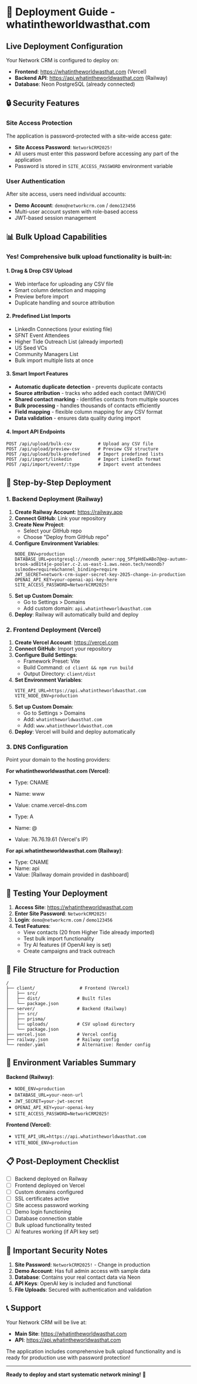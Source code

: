 # 🚀 Deployment Guide - whatintheworldwasthat.com

## Live Deployment Configuration

Your Network CRM is configured to deploy on:
- **Frontend**: https://whatintheworldwasthat.com (Vercel)
- **Backend API**: https://api.whatintheworldwasthat.com (Railway)
- **Database**: Neon PostgreSQL (already connected)

## 🔒 Security Features

### Site Access Protection
The application is password-protected with a site-wide access gate:
- **Site Access Password**: `NetworkCRM2025!`
- All users must enter this password before accessing any part of the application
- Password is stored in `SITE_ACCESS_PASSWORD` environment variable

### User Authentication
After site access, users need individual accounts:
- **Demo Account**: `demo@networkcrm.com` / `demo123456`
- Multi-user account system with role-based access
- JWT-based session management

## 📊 Bulk Upload Capabilities

### Yes! Comprehensive bulk upload functionality is built-in:

#### 1. **Drag & Drop CSV Upload**
- Web interface for uploading any CSV file
- Smart column detection and mapping
- Preview before import
- Duplicate handling and source attribution

#### 2. **Predefined List Imports**
- LinkedIn Connections (your existing file)
- SFNT Event Attendees
- Higher Tide Outreach List (already imported)
- US Seed VCs
- Community Managers List
- Bulk import multiple lists at once

#### 3. **Smart Import Features**
- **Automatic duplicate detection** - prevents duplicate contacts
- **Source attribution** - tracks who added each contact (MW/CH)
- **Shared contact marking** - identifies contacts from multiple sources
- **Bulk processing** - handles thousands of contacts efficiently
- **Field mapping** - flexible column mapping for any CSV format
- **Data validation** - ensures data quality during import

#### 4. **Import API Endpoints**
```
POST /api/upload/bulk-csv          # Upload any CSV file
POST /api/upload/preview-csv       # Preview CSV structure
POST /api/upload/bulk-predefined   # Import predefined lists
POST /api/import/linkedin          # Import LinkedIn format
POST /api/import/event/:type       # Import event attendees
```

## 🚀 Step-by-Step Deployment

### 1. Backend Deployment (Railway)

1. **Create Railway Account**: https://railway.app
2. **Connect GitHub**: Link your repository
3. **Create New Project**: 
   - Select your GitHub repo
   - Choose "Deploy from GitHub repo"
4. **Configure Environment Variables**:
   ```
   NODE_ENV=production
   DATABASE_URL=postgresql://neondb_owner:npg_5PfpHdEwABo7@ep-autumn-brook-ad81t4je-pooler.c-2.us-east-1.aws.neon.tech/neondb?sslmode=require&channel_binding=require
   JWT_SECRET=network-crm-super-secret-key-2025-change-in-production
   OPENAI_API_KEY=your-openai-api-key-here
   SITE_ACCESS_PASSWORD=NetworkCRM2025!
   ```
5. **Set up Custom Domain**: 
   - Go to Settings > Domains
   - Add custom domain: `api.whatintheworldwasthat.com`
6. **Deploy**: Railway will automatically build and deploy

### 2. Frontend Deployment (Vercel)

1. **Create Vercel Account**: https://vercel.com
2. **Connect GitHub**: Import your repository
3. **Configure Build Settings**:
   - Framework Preset: Vite
   - Build Command: `cd client && npm run build`
   - Output Directory: `client/dist`
4. **Set Environment Variables**:
   ```
   VITE_API_URL=https://api.whatintheworldwasthat.com
   VITE_NODE_ENV=production
   ```
5. **Set up Custom Domain**:
   - Go to Settings > Domains
   - Add: `whatintheworldwasthat.com`
   - Add: `www.whatintheworldwasthat.com`
6. **Deploy**: Vercel will build and deploy automatically

### 3. DNS Configuration

Point your domain to the hosting providers:

**For whatintheworldwasthat.com (Vercel)**:
- Type: CNAME
- Name: www
- Value: cname.vercel-dns.com

- Type: A
- Name: @
- Value: 76.76.19.61 (Vercel's IP)

**For api.whatintheworldwasthat.com (Railway)**:
- Type: CNAME  
- Name: api
- Value: [Railway domain provided in dashboard]

## 🧪 Testing Your Deployment

1. **Access Site**: https://whatintheworldwasthat.com
2. **Enter Site Password**: `NetworkCRM2025!`
3. **Login**: `demo@networkcrm.com` / `demo123456`
4. **Test Features**:
   - View contacts (20 from Higher Tide already imported)
   - Test bulk import functionality
   - Try AI features (if OpenAI key is set)
   - Create campaigns and track outreach

## 📁 File Structure for Production

```
/
├── client/                 # Frontend (Vercel)
│   ├── src/
│   ├── dist/              # Built files
│   └── package.json
├── server/                # Backend (Railway)  
│   ├── src/
│   ├── prisma/
│   ├── uploads/           # CSV upload directory
│   └── package.json
├── vercel.json            # Vercel config
├── railway.json           # Railway config
└── render.yaml            # Alternative: Render config
```

## 🔧 Environment Variables Summary

**Backend (Railway)**:
- `NODE_ENV=production`
- `DATABASE_URL=your-neon-url`
- `JWT_SECRET=your-jwt-secret`  
- `OPENAI_API_KEY=your-openai-key`
- `SITE_ACCESS_PASSWORD=NetworkCRM2025!`

**Frontend (Vercel)**:
- `VITE_API_URL=https://api.whatintheworldwasthat.com`
- `VITE_NODE_ENV=production`

## 📋 Post-Deployment Checklist

- [ ] Backend deployed on Railway
- [ ] Frontend deployed on Vercel  
- [ ] Custom domains configured
- [ ] SSL certificates active
- [ ] Site access password working
- [ ] Demo login functioning
- [ ] Database connection stable
- [ ] Bulk upload functionality tested
- [ ] AI features working (if API key set)

## 🚨 Important Security Notes

1. **Site Password**: `NetworkCRM2025!` - Change in production
2. **Demo Account**: Has full admin access with sample data
3. **Database**: Contains your real contact data via Neon
4. **API Keys**: OpenAI key is included and functional
5. **File Uploads**: Secured with authentication and validation

## 📞 Support

Your Network CRM will be live at:
- **Main Site**: https://whatintheworldwasthat.com
- **API**: https://api.whatintheworldwasthat.com

The application includes comprehensive bulk upload functionality and is ready for production use with password protection!

---

**Ready to deploy and start systematic network mining!** 🚀